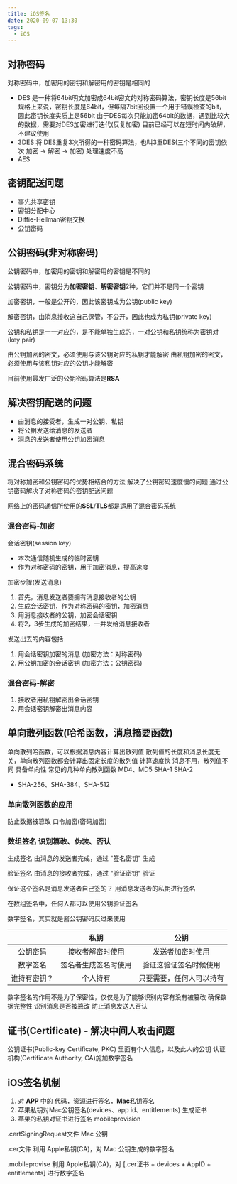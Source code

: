 ```yaml
---
title: iOS签名
date: 2020-09-07 13:30
tags:
  - iOS
---
```


## 对称密码
对称密码中，加密用的密钥和解密用的密钥是相同的

+ DES 是一种将64bit明文加密成64bit密文的对称密码算法，密钥长度是56bit
规格上来说，密钥长度是64bit，但每隔7bit回设置一个用于错误检查的bit，因此密钥长度实质上是56bit 由于DES每次只能加密64bit的数据，遇到比较大的数据，需要对DES加密进行迭代(反复加密) 目前已经可以在短时间内破解，不建议使用
+ 3DES 将 DES重复3次所得的一种密码算法，也叫3重DES(三个不同的密钥依次 加密 -> 解密 -> 加密) 处理速度不高
+ AES

## 密钥配送问题
+ 事先共享密钥
+ 密钥分配中心
+ Diffie-Hellman密钥交换
+ 公钥密码

## 公钥密码(非对称密码)
公钥密码中，加密用的密钥和解密用的密钥是不同的

公钥密码中，密钥分为**加密密钥**、**解密密钥**2种，它们并不是同一个密钥

加密密钥，一般是公开的，因此该密钥成为公钥(public key)

解密密钥，由消息接收这自己保管，不公开，因此也成为私钥(private key)

公钥和私钥是一一对应的，是不能单独生成的，一对公钥和私钥统称为密钥对(key pair)

由公钥加密的密文，必须使用与该公钥对应的私钥才能解密
由私钥加密的密文，必须使用与该私钥对应的公钥才能解密

目前使用最发广泛的公钥密码算法是**RSA**

## 解决密钥配送的问题
+ 由消息的接受者，生成一对公钥、私钥
+ 将公钥发送给消息的发送者
+ 消息的发送者使用公钥加密消息


## 混合密码系统
将对称加密和公钥密码的优势相结合的方法
解决了公钥密码速度慢的问题
通过公钥密码解决了对称密码的密钥配送问题

网络上的密码通信所使用的**SSL**/**TLS**都是运用了混合密码系统

### 混合密码-加密
会话密钥(session key)

+ 本次通信随机生成的临时密钥
+ 作为对称密码的密钥，用于加密消息，提高速度


加密步骤(发送消息)
1. 首先，消息发送者要拥有消息接收者的公钥
2. 生成会话密钥，作为对称密码的密钥，加密消息
3. 用消息接收者的公钥，加密会话密钥
4. 将2，3步生成的加密结果，一并发给消息接收者

发送出去的内容包括
1. 用会话密钥加密的消息 (加密方法：对称密码)
2. 用公钥加密的会话密钥 (加密方法：公钥密码)


### 混合密码-解密
1. 接收者用私钥解密出会话密钥
2. 用会话密钥解密出消息内容

## 单向散列函数(哈希函数，消息摘要函数)
单向散列哈函数，可以根据消息内容计算出散列值
散列值的长度和消息长度无关，单向散列函数都会计算出固定长度的散列值
计算速度快
消息不用，散列值不同
具备单向性
常见的几种单向散列函数
MD4、MD5
SHA-1
SHA-2

+ SHA-256、SHA-384、SHA-512


### 单向散列函数的应用
防止数据被篡改
口令加密(密码加密)

### 数组签名 识别篡改、伪装、否认
生成签名
由消息的发送者完成，通过 "签名密钥" 生成

验证签名
由消息的接收者完成，通过 "验证密钥" 验证


保证这个签名是消息发送者自己签的？
用消息发送者的私钥进行签名


在数组签名中，任何人都可以使用公钥验证签名

<!-- ![](./_image/2020-09-07/截屏2020-09-07 下午4.02.12.png)![](./_image/2020-09-07/截屏2020-09-07 下午4.05.02.png) -->

数字签名，其实就是酱公钥密码反过来使用

| | 私钥 | 公钥 |
| :-: | :-: | :-: |
| 公钥密码 | 接收者解密时使用| 发送者加密时使用 |
| 数字签名 | 签名者生成签名时使用 | 验证这验证签名时候使用 |
| 谁持有密钥？ | 个人持有 | 只要需要，任何人可以持有 |

数字签名的作用不是为了保密性，仅仅是为了能够识别内容有没有被篡改
确保数据完整性
识别消息是否被篡改
防止消息发送人否认

## 证书(Certificate) - 解决中间人攻击问题
公钥证书(Public-key Certificate, PKC)
里面有个人信息，以及此人的公钥
认证机构(Certificate Authority, CA)施加数字签名
<!-- ![](./_image/2020-09-07/截屏2020-09-07 下午5.09.51.png) -->

## iOS签名机制

1. 对 **APP** 中的 代码，资源进行签名，**Mac**私钥签名
2. 苹果私钥对Mac公钥签名(devices、app id、entitlements) 生成证书
3. 苹果的私钥对证书进行签名 mobileprovision
<!-- ![](./_image/2020-09-07/截屏2020-09-07 下午5.52.22.png) -->

 .certSigningRequest文件  Mac 公钥

.cer文件 利用 Apple私钥(CA)，对 Mac 公钥生成的数字签名

.mobileprovise 利用 Apple私钥(CA)，对 [.cer证书 + devices + AppID + entitlements] 进行数字签名
